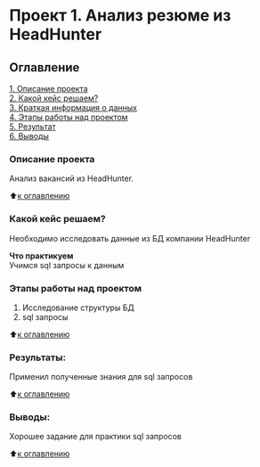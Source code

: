 # Проект 1.  Анализ резюме из HeadHunter

## Оглавление  
[1. Описание проекта](.README.md#Описание-проекта)  
[2. Какой кейс решаем?](.README.md#Какой-кейс-решаем)  
[3. Краткая информация о данных](.README.md#Краткая-информация-о-данных)  
[4. Этапы работы над проектом](.README.md#Этапы-работы-над-проектом)  
[5. Результат](.README.md#Результат)    
[6. Выводы](.README.md#Выводы) 

### Описание проекта  
Анализ вакансий из HeadHunter.

:arrow_up:[к оглавлению](_)


### Какой кейс решаем?    
Необходимо исследовать данные из БД компании HeadHunter


**Что практикуем**     
Учимся sql запросы к данным



### Этапы работы над проектом  
1. Исследование структуры БД
2. sql запросы


:arrow_up:[к оглавлению](.README.md#Оглавление)


### Результаты:  
Применил полученные знания для sql запросов

:arrow_up:[к оглавлению](.README.md#Оглавление)


### Выводы:  
Хорошее задание для практики sql запросов

:arrow_up:[к оглавлению](.README.md#Оглавление)


